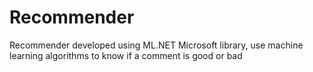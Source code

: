 # Recommender

Recommender developed using ML.NET Microsoft library, use machine learning algorithms to know if a comment is good or bad

